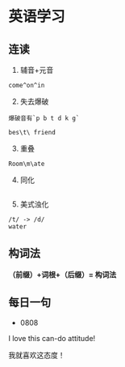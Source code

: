 # 英语学习

## 连读

1. 辅音+元音

```
come^on^in
```

2. 失去爆破

```
爆破音有`p b t d k g`

bes\t\ friend
```

3. 重叠

```
Room\m\ate
```

4. 同化

<img :src="$withBase('/assets/assimilation.png')" >

5. 美式浊化

```
/t/ -> /d/
water
```
## 构词法

**（前缀）+词根+（后缀）= 构词法**

## 每日一句

- 0808

I love this can-do attitude!

我就喜欢这态度！

